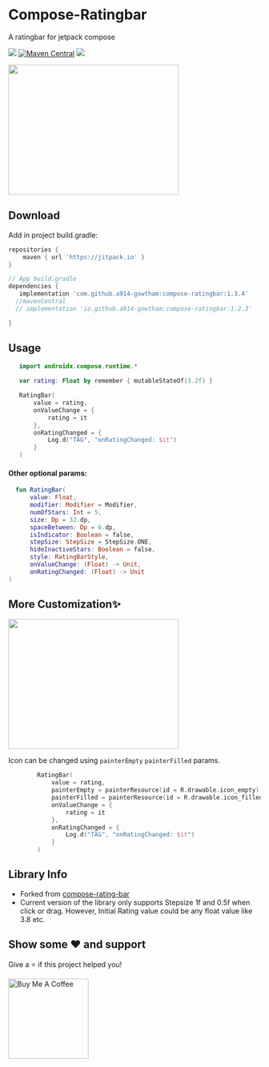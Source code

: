 # Compose-Ratingbar
A ratingbar for jetpack compose 

[![](https://jitpack.io/v/a914-gowtham/compose-ratingbar.svg)](https://jitpack.io/#a914-gowtham/compose-ratingbar)
[![Maven Central](https://img.shields.io/maven-central/v/io.github.a914-gowtham/compose-ratingbar.svg?label=mavenCentral)](https://search.maven.org/artifact/io.github.a914-gowtham/compose-ratingbar/1.1.0/aar)
[![](https://jitpack.io/v/a914-gowtham/compose-ratingbar/month.svg)](https://jitpack.io/#a914-gowtham/compose-ratingbar)


<img src="https://github.com/a914-gowtham/compose-ratingbar/blob/refactor/ratingbar_usage/demo_1.gif" width="340" height="260"/>

Download
--------
Add in project build.gradle:

```gradle
repositories {
    maven { url 'https://jitpack.io' }
}

// App build.gradle
dependencies {
   implementation 'com.github.a914-gowtham:compose-ratingbar:1.3.4'
  //mavenCentral
  // implementation 'io.github.a914-gowtham:compose-ratingbar:1.2.3'

}
```

## Usage 
```kotlin
   import androidx.compose.runtime.*

   var rating: Float by remember { mutableStateOf(3.2f) }

   RatingBar(
       value = rating,
       onValueChange = {
           rating = it
       },
       onRatingChanged = {
           Log.d("TAG", "onRatingChanged: $it")
       }
   )
```

#### Other optional params:
```kotlin
  fun RatingBar(
      value: Float,
      modifier: Modifier = Modifier,
      numOfStars: Int = 5,
      size: Dp = 32.dp,
      spaceBetween: Dp = 6.dp,
      isIndicator: Boolean = false,
      stepSize: StepSize = StepSize.ONE,
      hideInactiveStars: Boolean = false,
      style: RatingBarStyle,
      onValueChange: (Float) -> Unit,
      onRatingChanged: (Float) -> Unit
)
```

## More Customization✨

<img src="https://github.com/a914-gowtham/compose-ratingbar/blob/main/customization_demo.gif" width="340" height="260"/>

Icon can be changed using ```painterEmpty``` ```painterFilled``` params.
```kotlin
        RatingBar(
            value = rating,
            painterEmpty = painterResource(id = R.drawable.icon_empty),
            painterFilled = painterResource(id = R.drawable.icon_filled),
            onValueChange = {
                rating = it
            },
            onRatingChanged = {
                Log.d("TAG", "onRatingChanged: $it")
            }
        )
```
## Library Info
* Forked from [compose-rating-bar](https://github.com/jsachica/compose-rating-bar)
* Current version of the library only supports Stepsize 1f and 0.5f when click or drag. However, Initial Rating value could be any float value like 3.8 etc.

## Show some ❤ and support

Give a ⭐️ if this project helped you!

<a href="https://www.buymeacoffee.com/gowtham6672" target="_blank">
    <img src="https://cdn.buymeacoffee.com/buttons/v2/default-yellow.png" alt="Buy Me A Coffee" width="160">
</a>
